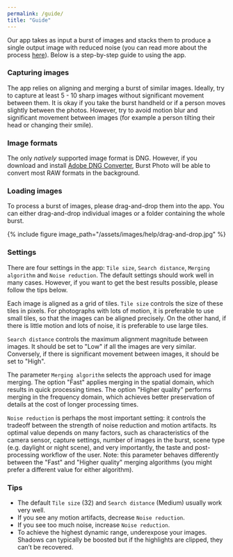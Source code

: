 ```yaml
---
permalink: /guide/
title: "Guide"
---
```


Our app takes as input a burst of images and stacks them to produce a single output image with reduced noise (you can read more about the process [here](/tech/)). Below is a step-by-step guide to using the app.

### Capturing images

The app relies on aligning and merging a burst of similar images. Ideally, try to capture at least 5 - 10 sharp images without significant movement between them. It is okay if you take the burst handheld or if a person moves slightly between the photos. However, try to avoid motion blur and significant movement between images (for example a person tilting their head or changing their smile).

### Image formats

The only *natively* supported image format is DNG. However, if you download and install [Adobe DNG Converter](https://helpx.adobe.com/camera-raw/using/adobe-dng-converter.html), Burst Photo will be able to convert most RAW formats in the background.

### Loading images

To process a burst of images, please drag-and-drop them into the app. You can either drag-and-drop individual images or a folder containing the whole burst.

{% include figure image_path="/assets/images/help/drag-and-drop.jpg" %}

### Settings

There are four settings in the app: `Tile size`, `Search distance`, `Merging algorithm` and `Noise reduction`. The default settings should work well in many cases. However, if you want to get the best results possible, please follow the tips below.

Each image is aligned as a grid of tiles. `Tile size` controls the size of these tiles in pixels. For photographs with lots of motion, it is preferable to use small tiles, so that the images can be aligned precisely. On the other hand, if there is little motion and lots of noise, it is preferable to use large tiles.

`Search distance` controls the maximum alignment magnitude between images. It should be set to "Low" if all the images are very similar. Conversely, if there is significant movement between images, it should be set to "High".

The parameter `Merging algorithm` selects the approach used for image merging. The option "Fast" applies merging in the spatial domain, which results in quick processing times. The option "Higher quality" performs merging in the frequency domain, which achieves better preservation of details at the cost of longer processing times.

`Noise reduction` is perhaps the most important setting: it controls the tradeoff between the strength of noise reduction and motion artifacts. Its optimal value depends on many factors, such as characteristics of the camera sensor, capture settings, number of images in the burst, scene type (e.g. daylight or night scene), and very importantly, the taste and post-processing workflow of the user. Note: this parameter behaves differently between the "Fast" and "Higher quality" merging algorithms (you might prefer a different value for either algorithm).

### Tips
- The default `Tile size` (32) and `Search distance` (Medium) usually work very well.
- If you see any motion artifacts, decrease `Noise reduction`.
- If you see too much noise, increase `Noise reduction`.
- To achieve the highest dynamic range, underexpose your images. Shadows can typically be boosted but if the highlights are clipped, they can’t be recovered.

